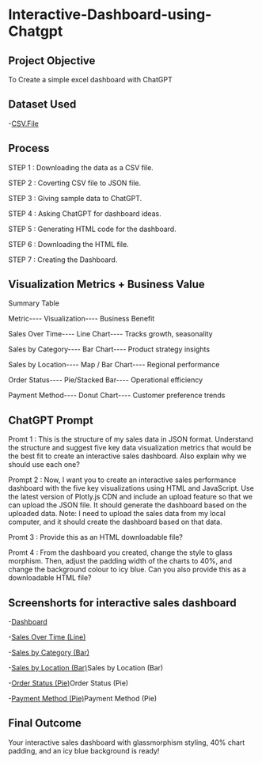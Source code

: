 # Interactive-Dashboard-using-Chatgpt
## Project Objective
To Create a simple excel dashboard with ChatGPT

## Dataset Used 
-<a href= "https://github.com/Comhek0369/Interactive-Dashboard-using-Chatgpt/blob/main/amazon_sales_data%202025.csv">CSV.File</a>

##  Process
STEP 1 :  Downloading the data as a CSV file.

STEP 2 :  Coverting CSV file to JSON file.

STEP 3 :  Giving sample data to ChatGPT.

STEP 4 :  Asking ChatGPT for dashboard ideas.

STEP 5 :  Generating HTML code for the dashboard.

STEP 6 :  Downloading the HTML file.

STEP 7 :  Creating the Dashboard.

## Visualization Metrics + Business Value
Summary Table

Metric----	                  Visualization----	            Business Benefit

Sales Over Time----	          Line Chart----	              Tracks growth, seasonality

Sales by Category----	        Bar Chart----	                Product strategy insights

Sales by Location----	        Map / Bar Chart----	          Regional performance

Order Status----	            Pie/Stacked Bar----	          Operational efficiency

Payment Method----	          Donut Chart----	              Customer preference trends

## ChatGPT Prompt

Promt  1 : This is the structure of my sales data in JSON format. Understand the structure and suggest five key data visualization metrics that would be the best fit to create an interactive sales dashboard. Also explain why we should use each one?

Prompt 2 :
Now, I want you to create an interactive sales performance dashboard with the five key visualizations using HTML and JavaScript. Use the latest version of Plotly.js CDN and include an upload feature so that we can upload the JSON file. It should generate the dashboard based on the uploaded data.
Note: I need to upload the sales data from my local computer, and it should create the dashboard based on that data.

Promt 3 : Provide this as an HTML downloadable file?

Promt 4 : From the dashboard you created, change the style to glass morphism. Then, adjust the padding width of the charts to 40%, and change the background colour to icy blue. Can you also provide this as a downloadable HTML file?

## Screenshorts for interactive sales dashboard

-<a href= "">Dashboard</a>

-<a href= "">Sales Over Time (Line)</a>

-<a href= "">Sales by Category (Bar)</a>

-<a href= "">Sales by Location (Bar)</a>Sales by Location (Bar)

-<a href= "">Order Status (Pie)</a>Order Status (Pie)

-<a href= "">Payment Method (Pie)</a>Payment Method (Pie)

## Final Outcome

Your interactive sales dashboard with glassmorphism styling, 40% chart padding, and an icy blue background is ready!
